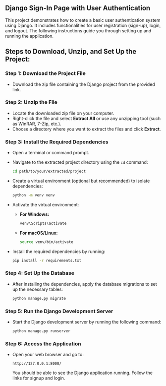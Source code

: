 ## **Django Sign-In Page with User Authentication**


This project demonstrates how to create a basic user authentication system using Django. It includes functionalities for user registration (sign-up), login, and logout. The following instructions guide you through setting up and running the application.

## Steps to Download, Unzip, and Set Up the Project:

### Step 1: Download the Project File
- Download the zip file containing the Django project from the provided link.

### Step 2: Unzip the File
- Locate the downloaded zip file on your computer.
- Right-click the file and select **Extract All** or use any unzipping tool (such as WinRAR, 7-Zip, etc.).
- Choose a directory where you want to extract the files and click **Extract**.

### Step 3: Install the Required Dependencies
- Open a terminal or command prompt.
- Navigate to the extracted project directory using the `cd` command:
  
  ```bash
  cd path/to/your/extracted/project
  ```

- Create a virtual environment (optional but recommended) to isolate dependencies:
  
  ```bash
  python -m venv venv
  ```

- Activate the virtual environment:

  - **For Windows:**
    ```bash
    venv\Scripts\activate
    ```

  - **For macOS/Linux:**
    ```bash
    source venv/bin/activate
    ```

- Install the required dependencies by running:

  ```bash
  pip install -r requirements.txt
  ```

### Step 4: Set Up the Database
- After installing the dependencies, apply the database migrations to set up the necessary tables:

  ```bash
  python manage.py migrate
  ```

### Step 5: Run the Django Development Server
- Start the Django development server by running the following command:

  ```bash
  python manage.py runserver
  ```

### Step 6: Access the Application
- Open your web browser and go to:

  ```
  http://127.0.0.1:8000/
  ```

  You should be able to see the Django application running. Follow the links for signup and login.
